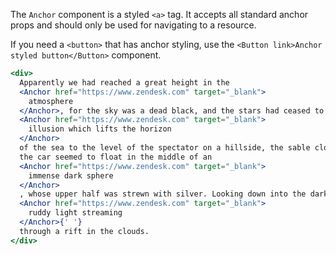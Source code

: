 The `Anchor` component is a styled `<a>` tag. It accepts all standard anchor props and should
only be used for navigating to a resource.

If you need a `<button>` that has anchor styling, use the
`<Button link>Anchor styled button</Button>` component.

<!-- markdownlint-disable -->
<!-- prettier-ignore -->
```jsx
<div>
  Apparently we had reached a great height in the
  <Anchor href="https://www.zendesk.com" target="_blank">
    atmosphere
  </Anchor>, for the sky was a dead black, and the stars had ceased to twinkle. By the same
  <Anchor href="https://www.zendesk.com" target="_blank">
    illusion which lifts the horizon
  </Anchor>
  of the sea to the level of the spectator on a hillside, the sable cloud beneath was dished out, and
  the car seemed to float in the middle of an
  <Anchor href="https://www.zendesk.com" target="_blank">
    immense dark sphere
  </Anchor>
  , whose upper half was strewn with silver. Looking down into the dark gulf below, I could see a
  <Anchor href="https://www.zendesk.com" target="_blank">
    ruddy light streaming
  </Anchor>{' '}
  through a rift in the clouds.
</div>
```

<!-- markdownlint-enable -->
